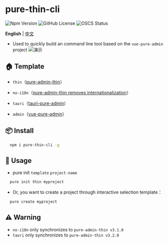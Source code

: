 # pure-thin-cli

![Npm Version](https://img.shields.io/npm/v/pure-thin-cli)
![GitHub License](https://img.shields.io/github/license/Ten-K/pure-thin-cli)
![OSCS Status](https://www.oscs1024.com/platform/badge/Ten-K/pure-thin-cli.svg?size=small)

**English** | [中文](./README.md)

- Used to quickly build an command line tool based on the `vue-pure-admin` project
  ![演示](https://cdn.jsdelivr.net/gh/Ten-K/picgo/img/demo.gif)

## 🏠 Template

- `thin`（[pure-admin-thin](https://github.com/xiaoxian521/pure-admin-thin)）
- `no-i18n`（[pure-admin-thin removes internationalization](https://github.com/xiaoxian521/pure-admin-thin/tree/delete-i18n)）

- `tauri`（[tauri-pure-admin](https://github.com/xiaoxian521/tauri-pure-admin)）
- `admin`（[vue-pure-admin](https://github.com/xiaoxian521/vue-pure-admin)）

## 📦 Install

```bash
  npm i pure-thin-cli -g
```

## 🚗 Usage

- pure init `template` `project-name`

```bash
  pure init thin myproject
```

- Or, you want to create a project through interactive selection template：

```bash
  pure create myproject
```

## ⚠️ Warning

- `no-i18n` only synchronizes to `pure-admin-thin v3.1.0`
- `tauri` only synchronizes to `pure-admin-thin v3.2.0`
